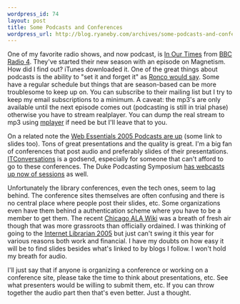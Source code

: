 ```yaml
--- 
wordpress_id: 74
layout: post
title: Some Podcasts and Conferences
wordpress_url: http://blog.ryaneby.com/archives/some-podcasts-and-conferences/
---
```

One of my favorite radio shows, and now podcast, is <a href="http://www.bbc.co.uk/radio4/history/inourtime/">In Our Times</a> from <a href="http://www.bbc.co.uk/radio4/">BBC Radio 4</a>. They've started their new season with an episode on Magnetism. How did I find out? iTunes downloaded it. One of the great things about podcasts is the ability to "set it and forget it" as <a href="http://www.ronco.com/">Ronco would say</a>. Some have a regular schedule but things that are season-based can be more troublesome to keep up on. You can subscribe to their mailing list but I try to keep my email subscriptions to a minimum. A caveat: the mp3's are only available until the next episode comes out (podcasting is still in trial phase) otherwise you have to stream realplayer. You can dump the real stream to mp3 using <a href="http://mplayerhq.hu/">mplayer</a> if need be but I'll leave that to you.

On a related note the <a href="http://we05.com/podcast/">Web Essentials 2005 Podcasts are up</a> (some link to slides too). Tons of great presentations and the quality is great. I'm a big fan of conferences that post audio and preferably slides of their presentations. <a href="http://www.itconversations.com/index.html">ITConversations</a> is a godsend, especially for someone that can't afford to go to these conferences. The Duke Podcasting Symposium <a href="http://isis.duke.edu/events/podcasting/webcast.php">has webcasts up now of sessions</a> as well.

Unfortunately the library conferences, even the tech ones, seem to lag behind. The conference sites themselves are often confusing and there is no central place where people post their slides, etc. Some organizations even have them behind a authentication scheme where you have to be a member to get them. The recent <a href="http://meredith.wolfwater.com/wiki/index.php?title=Main_Page">Chicago ALA Wiki</a> was a breath of fresh air though that was more grassroots than officially ordained. I was thinking of going to the <a href="http://www.infotoday.com/il2005/">Internet Librarian 2005</a> but just can't swing it this year for various reasons both work and financial. I have my doubts on how easy it will be to find slides besides what's linked to by blogs I follow. I won't hold my breath for audio.

I'll just say that if anyone is organizing a conference or working on a conference site, please take the time to think about presentations, etc. See what presenters would be willing to submit them, etc. If you can throw together the audio part then that's even better. Just a thought.
